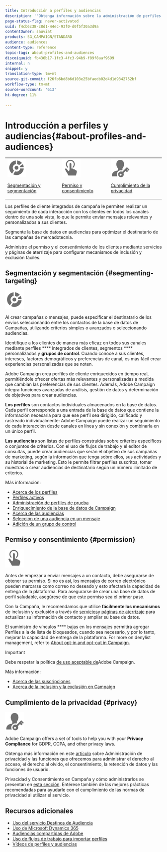 ```yaml
---
title: Introducción a perfiles y audiencias
description: '"Obtenga información sobre la administración de perfiles y audiencias en Adobe Campaign: definir poblaciones objetivo, seleccionar audiencias, filtrar destinatarios, recopilar datos y actualizar perfiles".'
page-status-flag: never-activated
uuid: f4cb6c38-c8d1-44ec-93f0-d0f5f30a3d9a
contentOwner: sauviat
products: SG_CAMPAIGN/STANDARD
audience: audiences
content-type: reference
topic-tags: about-profiles-and-audiences
discoiquuid: fb436b17-1fc3-4fc3-94b9-f09f8aaf9699
internal: n
snippet: y
translation-type: tm+mt
source-git-commit: f26fb6bd8b6d103e25bfaedb02d4d1d9342752bf
workflow-type: tm+mt
source-wordcount: '613'
ht-degree: 11%

---
```



# Introducción a perfiles y audiencias{#about-profiles-and-audiences}

<table>
<tr>
<td><img src="assets/do-not-localize/icon_segment.svg" width="60px"><p><a href="#segmenting-targeting">Segmentación y segmentación</a></p></td>
<td><img src="assets/do-not-localize/icon_permission.svg" width="60px"><p><a href="#permission">Permiso y consentimiento</a></p></td>
<td><img src="assets/do-not-localize/icon_privacy.svg" width="60px"><p><a href="#privacy">Cumplimiento de la privacidad</a></p></td></tr>
</table>

Los perfiles de cliente integrados de campaña le permiten realizar un seguimiento de cada interacción con los clientes en todos los canales dentro de una sola vista, lo que le permite enviar mensajes relevantes y personalizados a sus clientes.

Segmente la base de datos en audiencias para optimizar el destinatario de las campañas de mercadotecnia.

Administre el permiso y el consentimiento de los clientes mediante servicios y páginas de aterrizaje para configurar mecanismos de inclusión y exclusión fáciles.

## Segmentación y segmentación {#segmenting-targeting}

<img src="assets/do-not-localize/icon_segment.svg" width="60px">

Al crear campañas o mensajes, puede especificar el destinatario de los envíos seleccionando entre los contactos de la base de datos de Campañas, utilizando criterios simples o avanzados o seleccionando audiencias.

Identifique a los clientes de manera más eficaz en todos sus canales mediante perfiles **** integrados de clientes, segmentos **** personalizados y **grupos de control**. Cuando conoce a sus clientes, intereses, factores demográficos y preferencias de canal, es más fácil crear experiencias personalizadas que se noten.

Adobe Campaign crea perfiles de cliente enriquecidos en tiempo real, permitiéndole ofrecer ofertas más relevantes y personalizadas a medida que cambian las preferencias de sus clientes. Además, Adobe Campaign integra funciones avanzadas de análisis, gestión de datos y determinación de objetivos para crear audiencias.

**Los perfiles** son contactos individuales almacenados en la base de datos. Cada perfil corresponde a una entrada de la base de datos que contiene la información necesaria para que ese perfil sea dirigido, calificado y rastreado individualmente: Adobe Campaign puede realizar un seguimiento de cada interacción desde canales en línea y sin conexión y combinarla en un único perfil.

**Las audiencias** son listas de perfiles construidas sobre criterios específicos o conjuntos de criterios. Con el uso de flujos de trabajo y el editor de consultas, puede crear audiencias que serán el objetivo de sus campañas de marketing, según la información que tenga sobre ellos, sus actividades y su historial de marketing. Esto le permite filtrar perfiles suscritos, tomar muestras o crear audiencias de destinatario según un número ilimitado de criterios.

Más información:

* [Acerca de los perfiles](../../audiences/using/about-profiles.md)
* [Perfiles activos](../../audiences/using/active-profiles.md)
* [Administración de perfiles de prueba](../../audiences/using/managing-test-profiles.md)
* [Enriquecimiento de la base de datos de Campaign](../../audiences/using/enriching-campaign-database.md)
* [Acerca de las audiencias](../../audiences/using/about-audiences.md)
* [Selección de una audiencia en un mensaje](../../audiences/using/selecting-an-audience-in-a-message.md)
* [Adición de un grupo de control](../../sending/using/control-group.md)

## Permiso y consentimiento {#permission}

<img src="assets/do-not-localize/icon_permission.svg"  width="60px">

Antes de empezar a enviar mensajes a un contacto, debe asegurarse de obtener su permiso. Si no es así, los mensajes de correo electrónico pueden marcarse como correo no deseado y esto afectará la capacidad de entrega de la plataforma. Para asegurarse de crear una base de datos de perfil saludable, asegúrese de que este permiso sea el primer paso.

Con la Campaña, le recomendamos que utilice **fácilmente los mecanismos** de inclusión y exclusión a través de [servicios](../../audiences/using/creating-a-service.md)y [páginas de aterrizaje](../../channels/using/getting-started-with-landing-pages.md) para actualizar su información de contacto y ampliar su base de datos.

El suministro de vínculos **** bajas en los mensajes permitirá agregar Perfiles a la  de lista de bloqueados, cuando sea necesario, y por lo tanto, mejorar la capacidad de entrega de la plataforma. For more on denylist management, refer to [About opt-in and opt-out in Campaign](../../audiences/using/about-opt-in-and-opt-out-in-campaign.md).

>[!IMPORTANT]
>
>Debe respetar la política [de uso aceptable de](https://www.adobe.com/legal/terms/aup.html)Adobe Campaign.

Más información:

* [Acerca de las suscripciones](../../audiences/using/about-subscriptions.md)
* [Acerca de la inclusión y la exclusión en Campaign](../../audiences/using/about-opt-in-and-opt-out-in-campaign.md)

## Cumplimiento de la privacidad {#privacy}

<img src="assets/do-not-localize/icon_privacy.svg" width="60px">

Adobe Campaign offers a set of tools to help you with your **Privacy Compliance** for GDPR, CCPA, and other privacy laws.

Obtenga más información en este [artículo](https://helpx.adobe.com/es/campaign/kb/campaign-privacy.html) sobre Administración de privacidad y las funciones que ofrecemos para administrar el derecho al acceso, el derecho al olvido, el consentimiento, la retención de datos y las funciones de usuario.

Privacidad y Consentimiento en Campaña y cómo administrarlos se presentan en [esta sección](../../start/using/privacy.md). Entérese también de las mejores prácticas recomendadas para ayudarle con el cumplimiento de las normas de privacidad al utilizar el servicio.

## Recursos adicionales

* [Uso del servicio Destinos de Audiencia](../../audiences/using/aep-about-audience-destinations-service.md)
* [Uso de Microsoft Dynamics 365](../../integrating/using/working-with-campaign-standard-and-microsoft-dynamics-365.md)
* [Audiencias compartidas de Adobe](../../integrating/using/sharing-audiences-with-audience-manager-or-people-core-service.md)
* [Uso de flujos de trabajo para importar perfiles](../../automating/using/creating-import-workflow-templates.md)
* [Vídeos de perfiles y audiencias](https://docs.adobe.com/content/help/en/campaign-standard-learn/tutorials/profiles-and-audiences/creating-profiles-and-audiences.html)
